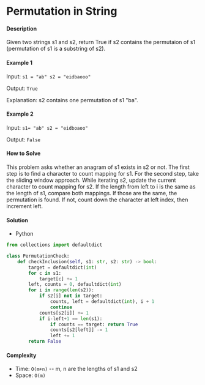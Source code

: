 # Permutation in String

#### Description

Given two strings s1 and s2, return True if s2 contains the permutaion of s1 (permutation of s1 is a substring of s2).

#### Example 1

Input: `s1 = "ab" s2 = "eidbaooo"`

Output: `True`

Explanation: s2 contains one permutation of s1 "ba".

#### Example 2

Input: `s1= "ab" s2 = "eidboaoo"`

Output: `False`

#### How to Solve

This problem asks whether an anagram of s1 exists in s2 or not. The first step is to find a character to count mapping for s1. For the second step, take the sliding window approach. While iterating s2, update the current character to count mapping for s2. If the length from left to i is the same as the length of s1, compare both mappings. If those are the same, the permutation is found. If not, count down the character at left index, then increment left.

#### Solution

- Python

```python
from collections import defaultdict

class PermutationCheck:
    def checkInclusion(self, s1: str, s2: str) -> bool:
        target = defaultdict(int)
        for c in s1:
            target[c] += 1
        left, counts = 0, defaultdict(int)
        for i in range(len(s2)):
            if s2[i] not in target:
                counts, left = defaultdict(int), i + 1
                continue
            counts[s2[i]] += 1
            if i-left+1 == len(s1):
                if counts == target: return True
                counts[s2[left]] -= 1
                left += 1
        return False
```

#### Complexity

- Time: `O(m+n)` -- m, n are the lengths of s1 and s2
- Space: `O(m)`
